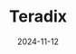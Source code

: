 ---  
layout: startup_page  
title: "Teradix"  
id: "teradix.com"  
permalink: "/teradixteradix.com11122024/"  
website: "https://teradix.com/"  
funding_round: "Grant"  
funding_amount: "$140K"  
investors: "TAQADAM Accelerator programme"  
about: "Teradix provides comprehensive e-procurement solutions designed to improve savings and streamline operations for businesses of all sizes. The startup focuses on revolutionizing procurement processes, offering a suite of tools to boost efficiency. Their solutions are aimed at businesses of all sizes."  
markets: "E-procurement, B2B, Internet, Procurement, SaaS, Software, Supply Chain Management"  
hq: "Cairo, Al Qahirah, Egypt"  
founded_year: "2019"  
linkedin: "https://www.linkedin.com/company/teradix"  
twitter: "https://twitter.com/teradixinc"  
instagram: ""  
facebook: "https://www.facebook.com/teradix"  
crunchbase: "https://www.crunchbase.com/organization/teradix"  
pitchbook: ""  

date_display: "12-Nov-2024"  
date: "2024-11-12"

# SEO Optimization  
meta_title: "Teradix - Grant Funding ($140K)"  
meta_description: "Teradix, Teradix provides comprehensive e-procurement solutions designed to improve savings and streamline operations for businesses of all sizes. The startup ..."  
meta_keywords: "Teradix, E-procurement, B2B, Internet, Procurement, SaaS, Software, Supply Chain Management, Grant funding"  
canonical_url: "https://startup.projectstartups.com/teradixteradix.com11122024/"  
---